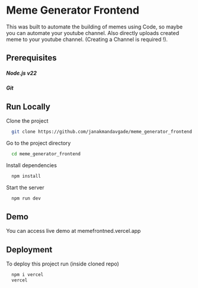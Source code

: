 
# Meme Generator Frontend

This was built to automate the building of memes using Code, so maybe you can automate your youtube channel.
Also directly uploads created meme to your youtube channel. (Creating a Channel is required !).




## Prerequisites

##### Node.js v22
##### Git

## Run Locally

Clone the project

```bash
  git clone https://github.com/janakmandavgade/meme_generator_frontend.git
```

Go to the project directory

```bash
  cd meme_generator_frontend
```

Install dependencies

```bash
  npm install
```

Start the server

```bash
  npm run dev
```


## Demo

You can access live demo at memefrontned.vercel.app


## Deployment
 
To deploy this project run (inside cloned repo)

```bash
  npm i vercel
  vercel
```

